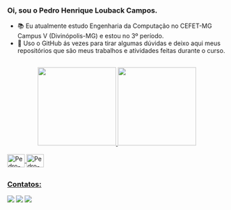 ### Oi, sou o Pedro Henrique Louback Campos.

- 📚 Eu atualmente estudo Engenharia da Computação no CEFET-MG Campus V (Divinópolis-MG) e estou no 3º período.
- 🔭 Uso o GitHub ás vezes para tirar algumas dúvidas e deixo aqui meus repositórios que são meus trabalhos e atividades feitas durante o curso.

##

<div align="center">
  <a href="https://github.com/PedroLouback">
  <img height="180em" src="https://github-readme-stats.vercel.app/api?username=PedroLouback&show_icons=true&theme=blue-green&include_all_commits=true&count_private=true"/>
  <img height="180em" src="https://github-readme-stats.vercel.app/api/top-langs/?username=PedroLouback&layout=compact&langs_count=7&theme=blue-green"/>
</div>
  <div style="display: inline_block"><br>
  <img align="center" alt="Pedro-C++" height="30" width="40" src="https://cdn.jsdelivr.net/gh/devicons/devicon/icons/cplusplus/cplusplus-original.svg">
  <img align="center" alt="Pedro-C" height="30" width="40" src="https://cdn.jsdelivr.net/gh/devicons/devicon/icons/c/c-original.svg">
</div>
  
  ##
  
 ### Contatos: 
<div> 
  <a href="https://www.instagram.com/louback_pedro" target="_blank"><img src="https://img.shields.io/badge/-Instagram-%23E4405F?style=for-the-badge&logo=instagram&logoColor=white" target="_blank"></a>
  <a href = "mailto:pcampos952@gmail.com"><img src="https://img.shields.io/badge/-Gmail-%23333?style=for-the-badge&logo=gmail&logoColor=white" target="_blank"></a>
  <a href="https://www.linkedin.com/in/pedro-henrique-louback-campos-0a4a03205/" target="_blank"><img src="https://img.shields.io/badge/-LinkedIn-%230077B5?style=for-the-badge&logo=linkedin&logoColor=white" target="_blank"></a> 
 
</div>
  
